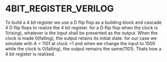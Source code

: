 # 4BIT_REGISTER_VERILOG
To build a 4 bit register we use a D flip flop as a building block and cascade 4 D flip flops to realize the 4 bit register.
for a D flip flop when the clock is 1(rising), whatever is the input shall be presented as the output.
When the clock is made 0(falling), the output retains its initial state.
for our case we simulate with A = 1101 at clock =1 and when we change the input to 1000 while the clock is 0(falling), the output remains the same(1101).
Thats how a 4 bit register is realized.
